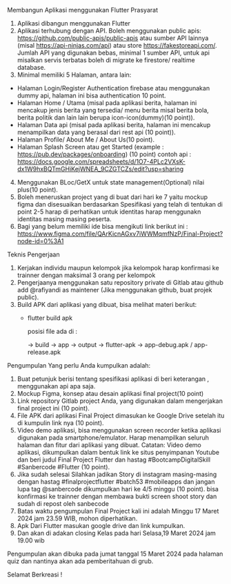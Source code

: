 Membangun Aplikasi menggunakan Flutter
Prasyarat
1. Aplikasi dibangun menggunakan Flutter
2. Aplikasi terhubung dengan API. Boleh menggunakan public apis: https://github.com/public-apis/public-apis atau sumber API lainnya (misal https://api-ninjas.com/api) atau store https://fakestoreapi.com/. Jumlah API yang digunakan bebas, minimal 1 sumber API, untuk api misalkan servis terbatas boleh di migrate ke firestore/ realtime database.
3. Minimal memiliki 5 Halaman, antara lain: 
- Halaman Login/Register Authentication firebase atau menggunakan dummy api, halaman ini bisa authentication 10 point.
- Halaman Home / Utama (misal pada aplikasi berita, halaman ini mencakup jenis berita yang tersedia/ menu berita misal berita bola, berita politik dan lain lain berupa icon-icon(dummy)(10 point)).
- Halaman Data api (misal pada aplikasi berita, halaman ini mencakup menampilkan data yang berasal dari rest api (10 point)).
- Halaman Profile/ About Me / About Us(10 point).
- Halaman Splash Screen atau get Started (example :  https://pub.dev/packages/onboarding) (10 point)
contoh api : https://docs.google.com/spreadsheets/d/1O7-4PLc2VXsK-dx1W9hxBQTmGHiKejWNEA_9CZGTCZs/edit?usp=sharing
4. Menggunakan BLoc/GetX untuk state management(Optional) nilai plus(10 point).
5. Boleh meneruskan project yang di buat dari hari ke 7 yaitu mockup figma dan disesuaikan berdasarkan Spesifikasi yang telah di tentukan di point 2-5 harap di perhatikan untuk identitas harap menggunakn identitas masing masing peserta.
6. Bagi yang belum memiliki ide bisa mengikuti link berikut ini : https://www.figma.com/file/QArKicnAGxv7iWWMqmfNzP/Final-Project?node-id=0%3A1


Teknis Pengerjaan
1. Kerjakan individu maupun kelompok jika kelompok harap konfirmasi ke trainner dengan maksimal 3 orang per kelompok
2. Pengerjaanya menggunakan satu repository private di Gitlab atau github add @rafiyandi as maintener (Jika menggunakan github, buat projek public). 
3. Build APK dari aplikasi yang dibuat, bisa melihat materi berikut:   
      - flutter build apk

          posisi file ada di : 

           <nama project> -> build -> app -> output -> flutter-apk -> app-debug.apk / app-release.apk

 
Pengumpulan
Yang perlu Anda kumpulkan adalah:

1. Buat petunjuk berisi tentang spesifikasi aplikasi di beri keterangan , menggunakan api apa saja.
2. Mockup Figma, konsep atau desain aplikasi final project(10 point)
3. Link repository Gitlab project Anda, yang digunakan dalam mengerjakan final project ini (10 point).
4. File APK dari aplikasi Final Project dimasukan ke Google Drive setelah itu di kumpulin link nya (10 point).
5. Video demo aplikasi, bisa menggunakan screen recorder ketika aplikasi digunakan pada smartphone/emulator. Harap menampilkan seluruh halaman dan fitur dari aplikasi yang dibuat.
Catatan: Video demo aplikasi, dikumpulkan dalam bentuk link ke situs penyimpanan Youtube dan beri judul Final Project Flutter dan hastag #BootcampDigitalSkill #Sanbercode #Flutter (10 point).
6. Jika sudah selesai Silahkan jadikan Story di instagram masing-masing dengan hastag #finalprojectflutter #batch53 #mobileapps dan jangan lupa tag @sanbercode dikumpulkan hari ke 4/5 minggu (10 point). bisa konfirmasi ke trainner dengan membawa bukti screen shoot story dan sudah di repost oleh sanbecode
7. Batas waktu pengumpulan Final Project kali ini adalah Minggu 17 Maret  2024 jam 23.59 WIB, mohon diperhatikan.
8. Apk Dari Flutter masukan google drive dan link kumpulkan.
9. Dan akan di adakan closing Kelas pada hari Selasa,19 Maret 2024 jam 19.00 wib
 

Pengumpulan akan dibuka pada jumat tanggal 15 Maret 2024 pada halaman quiz dan nantinya akan ada pemberitahuan di grub.

Selamat Berkreasi !